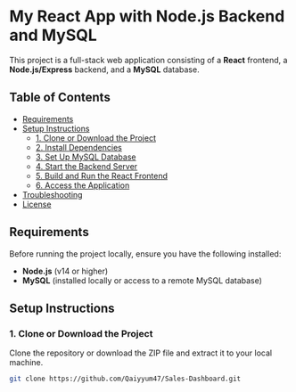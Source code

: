 # My React App with Node.js Backend and MySQL

This project is a full-stack web application consisting of a **React** frontend, a **Node.js/Express** backend, and a **MySQL** database.

## Table of Contents

- [Requirements](#requirements)
- [Setup Instructions](#setup-instructions)
  - [1. Clone or Download the Project](#1-clone-or-download-the-project)
  - [2. Install Dependencies](#2-install-dependencies)
  - [3. Set Up MySQL Database](#3-set-up-mysql-database)
  - [4. Start the Backend Server](#4-start-the-backend-server)
  - [5. Build and Run the React Frontend](#5-build-and-run-the-react-frontend)
  - [6. Access the Application](#6-access-the-application)
- [Troubleshooting](#troubleshooting)
- [License](#license)

## Requirements

Before running the project locally, ensure you have the following installed:

- **Node.js** (v14 or higher)
- **MySQL** (installed locally or access to a remote MySQL database)

## Setup Instructions

### 1. Clone or Download the Project

Clone the repository or download the ZIP file and extract it to your local machine.

```bash
git clone https://github.com/Qaiyyum47/Sales-Dashboard.git
